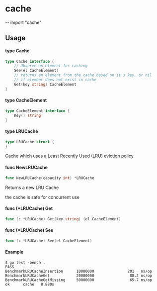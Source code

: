 # cache
--
    import "cache"


## Usage

#### type Cache

```go
type Cache interface {
	// Observe an element for caching
	See(el CacheElement)
	// returns an element from the cache based on it's key, or nil
	// if element does not exist in cache
	Get(key string) CacheElement
}
```


#### type CacheElement

```go
type CacheElement interface {
	Key() string
}
```


#### type LRUCache

```go
type LRUCache struct {
}
```

Cache which uses a Least Recently Used (LRU) eviction policy

#### func  NewLRUCache

```go
func NewLRUCache(capacity int) *LRUCache
```
Returns a new LRU Cache

the cache is safe for concurrent use

#### func (*LRUCache) Get

```go
func (c *LRUCache) Get(key string) (el CacheElement)
```

#### func (*LRUCache) See

```go
func (c *LRUCache) See(el CacheElement)
```

#### Example

```
$ go test -bench .
PASS
BenchmarkLRUCacheInsertion      10000000               201   ns/op
BenchmarkLRUCacheGet            20000000                88.2 ns/op
BenchmarkLRUCacheGetMissing     50000000                65.7 ns/op
ok      cache   8.880s
```
